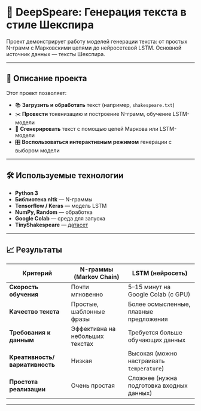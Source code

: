 
# 📝 DeepSpeare: Генерация текста в стиле Шекспира

Проект демонстрирует работу моделей генерации текста: от простых N-грамм с Марковскими цепями до нейросетевой LSTM. Основной источник данных — тексты Шекспира.

---

## 🧠 Описание проекта

Этот проект позволяет:
- 📚 **Загрузить и обработать** текст (например, `shakespeare.txt`)
- ✂️ **Провести** токенизацию и построение N-грамм, обучение LSTM-модели
- 🔗 **Сгенерировать** текст с помощью цепей Маркова или LSTM-модели
- 🎛 **Воспользоваться интерактивным режимом** генерации с выбором модели

---

## 🛠 Используемые технологии

- **Python 3**
- **Библиотека nltk** — N-граммы
- **Tensorflow / Keras** — модель LSTM
- **NumPy, Random** — обработка
- **Google Colab** — среда для запуска
- **TinyShakespeare** — [датасет](https://www.kaggle.com/datasets/thedevastator/the-bards-best-a-character-modeling-dataset)

---

## 📈 Результаты

| Критерий                   | N-граммы (Markov Chain)           | LSTM (нейросеть)                         |
|----------------------------|-----------------------------------|------------------------------------------|
| **Скорость обучения**      | Почти мгновенно                   | 5–15 минут на Google Colab (с GPU)       |
| **Качество текста**        | Простые, шаблонные фразы          | Более осмысленные, плавные предложения   |
| **Требования к данным**    | Эффективна на небольших текстах   | Требуется больше обучающих данных        |
| **Креативность/вариативность** | Низкая                        | Высокая (можно настраивать `temperature`) |
| **Простота реализации**    | Очень простая                     | Сложнее (нужна подготовка входных данных) |

---
